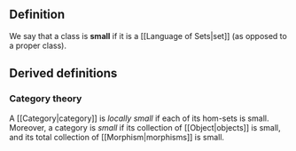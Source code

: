 ## Definition
We say that a class is **small** if it is a [[Language of Sets|set]] (as opposed to a proper class).
## Derived definitions
### Category theory
A [[Category|category]] is *locally small* if each of its hom-sets is small. Moreover, a category is *small* if its collection of [[Object|objects]] is small, and its total collection of [[Morphism|morphisms]] is small.